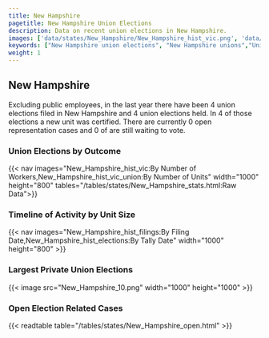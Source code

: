 ```yaml
---
title: New Hampshire
pagetitle: New Hampshire Union Elections
description: Data on recent union elections in New Hampshire.
images: ['data/states/New_Hampshire/New_Hampshire_hist_vic.png', 'data/states/New_Hampshire/New_Hampshire_hist_size.png', 'data/states/New_Hampshire/New_Hampshire_10.png']
keywords: ["New Hampshire union elections", "New Hampshire unions","Union elections"]
weight: 1
---
```

##  New Hampshire

Excluding public employees, in the last year there have been 4 union elections filed in New Hampshire and 4 union elections held. In 4 of those elections a new unit was certified. There are currently 0 open representation cases and 0 of are still waiting to vote.

### Union Elections by Outcome
{{< nav images="New_Hampshire_hist_vic:By Number of Workers,New_Hampshire_hist_vic_union:By Number of Units" width="1000" height="800" tables="/tables/states/New_Hampshire_stats.html:Raw Data">}}

### Timeline of Activity by Unit Size
{{< nav images="New_Hampshire_hist_filings:By Filing Date,New_Hampshire_hist_elections:By Tally Date" width="1000" height="800" >}}

### Largest Private Union Elections
{{< image src="New_Hampshire_10.png" width="1000" height="1000"  >}}

### Open Election Related Cases
{{< readtable table="/tables/states/New_Hampshire_open.html" >}}

